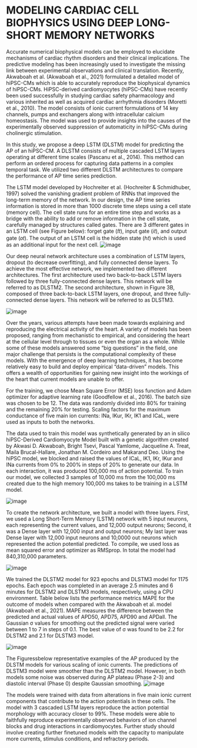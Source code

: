 # MODELING CARDIAC CELL BIOPHYSICS USING DEEP LONG-SHORT MEMORY NETWORKS 

Accurate numerical biophysical models can be employed to elucidate mechanisms of cardiac rhythm 
disorders and their clinical implications. The predictive modeling has been increasingly used to investigate 
the missing link between experimental observations and clinical translation. Recently, Akwaboah et al.
(Akwaboah et al., 2021) formulated a detailed model of hiPSC-CMs which is able to accurately reproduce 
the biophysical dynamics of hiPSC-CMs. HiPSC-derived cardiomyocytes (hiPSC-CMs) have recently been used successfully in studying cardiac safety pharmacology and various inherited as well as acquired cardiac arrhythmia disorders (Moretti et al., 2010). The model consists of ionic current formulations of 14 key channels, pumps and exchangers along with intracellular calcium homeostasis. The model was used to 
provide insights into the causes of the experimentally observed suppression of automaticity in hiPSC-CMs 
during cholinergic stimulation.

In this study, we propose a deep LSTM (DLSTM) model for predicting the AP of an hiPSC-CM. A 
DLSTM consists of multiple cascaded LSTM layers operating at different time scales (Pascanu et al., 
2014). This method can perform an ordered process for capturing data patterns in a complex temporal task. 
We utilized two different DLSTM architectures to compare the performance of AP time series prediction.

The LSTM model developed by Hochreiter et al. (Hochreiter & Schmidhuber, 1997) solved the vanishing 
gradient problem of RNNs that improved the long-term memory of the network. In our design, the AP 
time series information is stored in more than 1000 discrete time steps using a cell state (memory cell). 
The cell state runs for an entire time step and works as a bridge with the ability to add or remove 
information in the cell state, carefully managed by structures called gates. There are 3 different gates in an 
LSTM cell (see Figure below): forget gate (𝑓𝑡), input gate (𝑖𝑡), and output gate (𝑜𝑡). The output of an LSTM 
cell is the hidden state (ℎ𝑡) which is used as an additional input for the next cell.
![image](https://user-images.githubusercontent.com/75848451/161892207-f2875b8e-905c-4dd1-b9ae-384d0cb35425.png)

Our deep neural network architecture uses a combination of LSTM layers, dropout (to decrease 
overfitting), and fully connected dense layers. To achieve the most effective network, we implemented
two different architectures. The first architecture used two back-to-back LSTM layers followed by three fully-connected dense layers. This network will be referred to as DLSTM2. The second architecture, shown in Figure 3B, composed of three back-to-back LSTM layers, one dropout, and three fully-connected dense layers. This network will be referred to as DLSTM3.

![image](https://user-images.githubusercontent.com/75848451/161892305-fe9fd730-dc74-4bde-ad82-ab096c336a5d.png)

 Over the years, various attempts have been made towards explaining and reproducing the electrical activity of the heart. A variety of models has been proposed, ranging from mechanistic to empirical, and considering the heart at the cellular level through to tissues or even the organ as a whole. While some of these models answered some “big questions” in the field, one major challenge that persists is the computational complexity of these models. With the emergence of deep learning techniques, it has become relatively easy to build and deploy empirical “data-driven” models. This offers a wealth of opportunities for gaining new insight into the workings of the heart that current models are unable to offer.
 
For the training, we chose Mean Square Error (MSE) loss function and Adam optimizer for adaptive
learning rate (Goodfellow et al., 2016). The batch size was chosen to be 12. The data was randomly divided 
into 80% for training and the remaining 20% for testing. Scaling factors for the maximum conductance of 
five main ion currents: INa, IKur, IKr, IK1 and ICaL, were used as inputs to both the networks.

 The data used to train this model was synthetically generated by an in silico hiPSC-Derived Cardiomyocyte Model built with a genetic algorithm created by Akwasi D. Akwaboah, Bright Tsevi, Pascal Yamlome, Jacqueline A. Treat, Maila Brucal-Hallare, Jonathan M. Cordeiro and Makarand Deo. Using the hiPSC model, we blocked  and raised the values of  ICaL, IK1, IKr, IKur and INa currents from 0% to 200% in steps of 20% to generate our data.  In each interaction, it was produced 100,000 ms of action potential. To train our model, we collected 3 samples of 10,000 ms from the 100,000 ms created due to the high memory 100,000 ms takes to be training  in a LSTM model.  

![image](https://user-images.githubusercontent.com/75848451/152657932-dd97c201-a003-4f5c-8140-21455ac0a4d1.png)

To create the network architecture, we built a model with three layers. First, we used a Long Short-Term Memory (LSTM) network with 5 input neurons, each representing the current values, and 12,000 output neurons; Second, it was a Dense layer with 12,000 input and output neurons; My last layer was Dense layer with 12,000 input neurons and 10,0000 out neurons which represented the action potential predicted.  To compile, we used loss as mean squared error and optimizer as RMSprop. In total the model had 840,310,000 parameters.

![image](https://user-images.githubusercontent.com/75848451/152658540-86672575-2988-4548-a335-d5438fc04d44.png)

We trained the DLSTM2 model for 923 epochs and DLSTM3 model for 1175 epochs. Each epoch was 
completed in an average 2.5 minutes and 6 minutes for DLSTM2 and DLSTM3 models, respectively,
using a CPU environment. Table below lists the performance metrics MAPE for the outcome of 
models when compared with the Akwaboah et al. model (Akwaboah et al., 2021). MAPE measures the difference between the predicted and actual values of APD50, APD75, APD90 and APDall. The Gaussian σ values for smoothing out the predicted signal were varied between 1 to 7 in steps of 0.1. The best value of σ was found to be 2.2 for DLSTM2 and 2.1 for DLSTM3 model.

![image](https://user-images.githubusercontent.com/75848451/161892923-c4a2f961-7938-4624-a469-419420ae85f0.png)

The Figuressbelow representative examples of the AP produced by the DLSTM models for various scaling of ionic currents. The predictions of DLSTM3 model were smoother than the DLSTM2 model. However, in both models some noise was observed during AP plateau (Phase 2-3) and diastolic interval (Phase 0) despite Gaussian smoothing.
![image](https://user-images.githubusercontent.com/75848451/161892969-23bc3812-16ed-4b19-9e36-1cdd45efaefc.png)

The models were trained with data from alterations in five main ionic current components that contribute to the action potentials in these cells. The model with 3 cascaded LSTM layers reproduce the action potential morphology with accuracy closer to 99%. These models were able to faithfully reproduce experimentally observed behaviors of ion channel blocks and drug interactions in cardiomyocytes. Further study should involve creating further finetuned models with the capacity to manipulate more currents, stimulus conditions, and refractory periods. 


